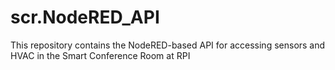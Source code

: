 # scr.NodeRED_API
This repository contains the NodeRED-based API for accessing sensors and HVAC in the Smart Conference Room at RPI
